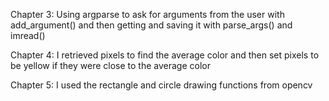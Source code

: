 Chapter 3: Using argparse to ask for arguments from the user with add_argument() and then getting and saving it with parse_args() and imread()

Chapter 4: I retrieved pixels to find the average color and then set pixels to be yellow if they were close to the average color 

Chapter 5: I used the rectangle and circle drawing functions from opencv

